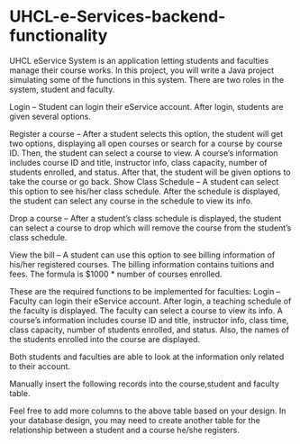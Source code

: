 # UHCL-e-Services-backend-functionality

UHCL eService System is an application letting students and faculties manage their course works. In this project, you will write a Java project simulating some of the functions in this system. There are two roles in the system, student and faculty. 

Login – Student can login their eService account. 
After login, students are given several options. 

Register a course – After a student selects this option, the student will get two options, displaying all open courses or search for a course by course ID. Then, the student can select a course to view. A course’s information includes course ID and title, instructor info, class capacity, number of students enrolled, and status. After that, the student will be given options to take the course or go back. 
Show Class Schedule – A student can select this option to see his/her class schedule. After the schedule is displayed, the student can select any course in the schedule to view its info. 

Drop a course – After a student’s class schedule is displayed, the student can select a course to drop which will remove the course from the student’s class schedule. 

View the bill – A student can use this option to see billing information of his/her registered courses. The billing information contains tuitions and fees. The formula is $1000 * number of courses enrolled. 

These are the required functions to be implemented for faculties: 
Login – Faculty can login their eService account. 
After login, a teaching schedule of the faculty is displayed. The faculty can select a course to view its info. A course’s information includes course ID and title, instructor info, class time, class capacity, number of students enrolled, and status. Also, the names of the students enrolled into the course are displayed. 

Both students and faculties are able to look at the information only related to their account.

Manually insert the following records into the course,student and faculty table.

Feel free to add more columns to the above table based on your design. 
In your database design, you may need to create another table for the relationship between a student and a course he/she registers. 


